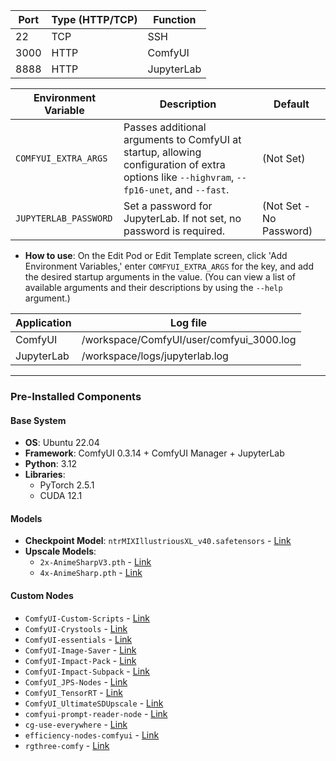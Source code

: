 | Port | Type (HTTP/TCP) | Function     |
|------|-----------------|--------------|
| 22   | TCP             | SSH          |
| 3000 | HTTP            | ComfyUI      |
| 8888 | HTTP            | JupyterLab  |

| Environment Variable     | Description                                                                 | Default      |
|--------------------------|-----------------------------------------------------------------------------|--------------|
| `COMFYUI_EXTRA_ARGS`      | Passes additional arguments to ComfyUI at startup, allowing configuration of extra options like `--highvram`, `--fp16-unet`, and `--fast`. | (Not Set)    |
| `JUPYTERLAB_PASSWORD`    | Set a password for JupyterLab. If not set, no password is required.         | (Not Set - No Password) |

- **How to use**: On the Edit Pod or Edit Template screen, click 'Add Environment Variables,' enter `COMFYUI_EXTRA_ARGS` for the key, and add the desired startup arguments in the value. (You can view a list of available arguments and their descriptions by using the `--help` argument.)

| Application | Log file                         |
|-------------|----------------------------------|
| ComfyUI     | /workspace/ComfyUI/user/comfyui_3000.log    |
| JupyterLab  | /workspace/logs/jupyterlab.log      |

---

### **Pre-Installed Components**

#### **Base System**

- **OS**: Ubuntu 22.04
- **Framework**: ComfyUI 0.3.14 + ComfyUI Manager + JupyterLab
- **Python**: 3.12
- **Libraries**:
  - PyTorch 2.5.1
  - CUDA 12.1

#### **Models**

- **Checkpoint Model**: `ntrMIXIllustriousXL_v40.safetensors` - [Link](https://civitai.com/models/926443?modelVersionId=1061268)  
- **Upscale Models**:  
  - `2x-AnimeSharpV3.pth`  - [Link](https://huggingface.co/Kim2091/AnimeSharpV3)  
  - `4x-AnimeSharp.pth`  - [Link](https://huggingface.co/Kim2091/AnimeSharp)  

#### **Custom Nodes**  

- `ComfyUI-Custom-Scripts` - [Link](https://github.com/pythongosssss/ComfyUI-Custom-Scripts)  
- `ComfyUI-Crystools` - [Link](https://github.com/crystian/ComfyUI-Crystools)  
- `ComfyUI-essentials` - [Link](https://github.com/cubiq/ComfyUI_essentials)  
- `ComfyUI-Image-Saver` - [Link](https://github.com/alexopus/ComfyUI-Image-Saver)  
- `ComfyUI-Impact-Pack` - [Link](https://github.com/ltdrdata/ComfyUI-Impact-Pack)  
- `ComfyUI-Impact-Subpack` - [Link](https://github.com/ltdrdata/ComfyUI-Impact-Subpack)  
- `ComfyUI_JPS-Nodes` - [Link](https://github.com/JPS-GER/ComfyUI_JPS-Nodes)  
- `ComfyUI_TensorRT` - [Link](https://github.com/comfyanonymous/ComfyUI_TensorRT)  
- `ComfyUI_UltimateSDUpscale` - [Link](https://github.com/ssitu/ComfyUI_UltimateSDUpscale)  
- `comfyui-prompt-reader-node` - [Link](https://github.com/receyuki/comfyui-prompt-reader-node)  
- `cg-use-everywhere` - [Link](https://github.com/chrisgoringe/cg-use-everywhere)  
- `efficiency-nodes-comfyui` - [Link](https://github.com/jags111/efficiency-nodes-comfyui)  
- `rgthree-comfy` - [Link](https://github.com/rgthree/rgthree-comfy)
